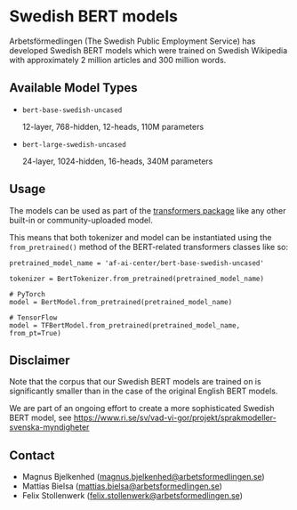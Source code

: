 # Swedish BERT models

Arbetsförmedlingen (The Swedish Public Employment Service) has developed Swedish 
BERT models which were trained on Swedish Wikipedia with approximately 
2 million articles and 300 million words.


## Available Model Types  
  
- `bert-base-swedish-uncased`

    12-layer, 768-hidden, 12-heads, 110M parameters
    
- `bert-large-swedish-uncased`

    24-layer, 1024-hidden, 16-heads, 340M parameters

## Usage
The models can be used as part of the [transformers package](https://github.com/huggingface/transformers) 
like any other built-in or community-uploaded model. 

This means that both tokenizer and model can be 
instantiated using the `from_pretrained()` method 
of the BERT-related transformers classes like so:

    pretrained_model_name = 'af-ai-center/bert-base-swedish-uncased'
    
    tokenizer = BertTokenizer.from_pretrained(pretrained_model_name)
    
    # PyTorch
    model = BertModel.from_pretrained(pretrained_model_name)
    
    # TensorFlow
    model = TFBertModel.from_pretrained(pretrained_model_name, from_pt=True)

<!--
## Model Fine-Tuning & Downstream Tasks 

see repo <X>
-->

## Disclaimer
Note that the corpus that our Swedish BERT models are trained on is significantly
smaller than in the case of the original English BERT models.

We are part of an ongoing effort to create a more sophisticated Swedish BERT model, 
see https://www.ri.se/sv/vad-vi-gor/projekt/sprakmodeller-svenska-myndigheter



## Contact

- Magnus Bjelkenhed (magnus.bjelkenhed@arbetsformedlingen.se)
- Mattias Bielsa (mattias.bielsa@arbetsformedlingen.se)
- Felix Stollenwerk (felix.stollenwerk@arbetsformedlingen.se)
